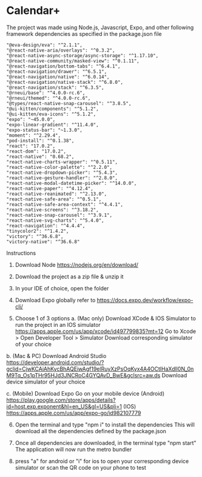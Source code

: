 # Calendar+

The project was made using Node.js, Javascript, Expo, and other following framework dependencies as specified in the package.json file

    "@eva-design/eva": "^2.1.1",
    "@react-native-aria/overlays": "^0.3.2",
    "@react-native-async-storage/async-storage": "^1.17.10",
    "@react-native-community/masked-view": "^0.1.11",
    "@react-navigation/bottom-tabs": "^6.4.1",
    "@react-navigation/drawer": "^6.5.1",
    "@react-navigation/native": "^6.0.14",
    "@react-navigation/native-stack": "^6.8.0",
    "@react-navigation/stack": "^6.3.5",
    "@rneui/base": "^4.0.0-rc.6",
    "@rneui/themed": "^4.0.0-rc.6",
    "@types/react-native-snap-carousel": "^3.8.5",
    "@ui-kitten/components": "^5.1.2",
    "@ui-kitten/eva-icons": "^5.1.2",
    "expo": "~45.0.0",
    "expo-linear-gradient": "^11.4.0",
    "expo-status-bar": "~1.3.0",
    "moment": "^2.29.4",
    "pod-install": "^0.1.38",
    "react": "17.0.2",
    "react-dom": "17.0.2",
    "react-native": "0.68.2",
    "react-native-charts-wrapper": "^0.5.11",
    "react-native-color-palette": "^2.2.0",
    "react-native-dropdown-picker": "^5.4.3",
    "react-native-gesture-handler": "^2.8.0",
    "react-native-modal-datetime-picker": "^14.0.0",
    "react-native-paper": "^4.12.4",
    "react-native-reanimated": "^2.13.0",
    "react-native-safe-area": "^0.5.1",
    "react-native-safe-area-context": "^4.4.1",
    "react-native-screens": "^3.18.2",
    "react-native-snap-carousel": "^3.9.1",
    "react-native-svg-charts": "^5.4.0",
    "react-navigation": "^4.4.4",
    "tinycolor2": "^1.4.2",
    "victory": "^36.6.8",
    "victory-native": "^36.6.8"
    
    
Instructions 
1. Download Node https://nodejs.org/en/download/
2. Download the project as a zip file & unzip it
3. In your IDE of choice, open the folder
4. Download Expo globally refer to https://docs.expo.dev/workflow/expo-cli/

5. Choose 1 of 3 options
 a. (Mac only) Download XCode & IOS Simulator to run the project in an IOS simulator
    https://apps.apple.com/us/app/xcode/id497799835?mt=12
    Go to Xcode > Open Developer Tool > Simulator
    Download corresponding simulator of your choice
    
 b. (Mac & PC) Download Android Studio
    https://developer.android.com/studio/?gclid=CjwKCAiAhKycBhAQEiwAgf19elRuyXzPsOqKyx4A4OCtlHaXdlI0N_0nM9Tq_Os1pTHr95HJd3JNCRoC4GYQAvD_BwE&gclsrc=aw.ds
    Download device simulator of your choice 
 
 c. (Mobile) Download Expo Go on your mobile device
    (Android) https://play.google.com/store/apps/details?id=host.exp.exponent&hl=en_US&gl=US&pli=1
    (IOS) https://apps.apple.com/us/app/expo-go/id982107779

6. Open the terminal and type "npm i" to install the dependencies
This will download all the dependencies defined by the package.json

5. Once all dependencies are downloaded, in the terminal type "npm start" The application will now run the metro bundler
6. press "a" for android or "i" for ios to open your corresponding device simulator or scan the QR code on your phone to test
